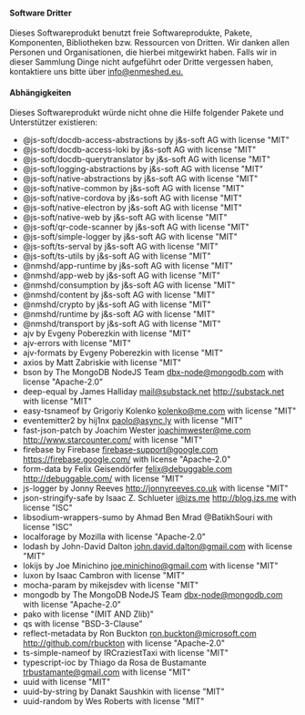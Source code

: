 #### Software Dritter

Dieses Softwareprodukt benutzt freie Softwareprodukte, Pakete, Komponenten, Bibliotheken bzw. Ressourcen von Dritten. Wir danken allen Personen und Organisationen, die hierbei mitgewirkt haben. Falls wir in dieser Sammlung Dinge nicht aufgeführt oder Dritte vergessen haben, kontaktiere uns bitte über [info@enmeshed.eu.](mailto:info@enmeshed.eu)  

#### Abhängigkeiten

Dieses Softwareprodukt würde nicht ohne die Hilfe folgender Pakete und Unterstützer existieren:

* @js-soft/docdb-access-abstractions by j&s-soft AG with license "MIT"
* @js-soft/docdb-access-loki by j&s-soft AG with license "MIT"
* @js-soft/docdb-querytranslator by j&s-soft AG with license "MIT"
* @js-soft/logging-abstractions by j&s-soft AG with license "MIT"
* @js-soft/native-abstractions by j&s-soft AG with license "MIT"
* @js-soft/native-common by j&s-soft AG with license "MIT"
* @js-soft/native-cordova by j&s-soft AG with license "MIT"
* @js-soft/native-electron by j&s-soft AG with license "MIT"
* @js-soft/native-web by j&s-soft AG with license "MIT"
* @js-soft/qr-code-scanner by j&s-soft AG with license "MIT"
* @js-soft/simple-logger by j&s-soft AG with license "MIT"
* @js-soft/ts-serval by j&s-soft AG with license "MIT"
* @js-soft/ts-utils by j&s-soft AG with license "MIT"
* @nmshd/app-runtime by j&s-soft AG with license "MIT"
* @nmshd/app-web by j&s-soft AG with license "MIT"
* @nmshd/consumption by j&s-soft AG with license "MIT"
* @nmshd/content by j&s-soft AG with license "MIT"
* @nmshd/crypto by j&s-soft AG with license "MIT"
* @nmshd/runtime by j&s-soft AG with license "MIT"
* @nmshd/transport by j&s-soft AG with license "MIT"
* ajv by Evgeny Poberezkin with license "MIT"
* ajv-errors with license "MIT"
* ajv-formats by Evgeny Poberezkin with license "MIT"
* axios by Matt Zabriskie with license "MIT"
* bson by The MongoDB NodeJS Team dbx-node@mongodb.com with license "Apache-2.0"
* deep-equal by James Halliday mail@substack.net http://substack.net with license "MIT"
* easy-tsnameof by Grigoriy Kolenko kolenko@me.com with license "MIT"
* eventemitter2 by hij1nx paolo@async.ly with license "MIT"
* fast-json-patch by Joachim Wester joachimwester@me.com http://www.starcounter.com/ with license "MIT"
* firebase by Firebase firebase-support@google.com https://firebase.google.com/ with license "Apache-2.0"
* form-data by Felix Geisendörfer felix@debuggable.com http://debuggable.com/ with license "MIT"
* js-logger by Jonny Reeves http://jonnyreeves.co.uk with license "MIT"
* json-stringify-safe by Isaac Z. Schlueter i@izs.me http://blog.izs.me with license "ISC"
* libsodium-wrappers-sumo by Ahmad Ben Mrad @BatikhSouri with license "ISC"
* localforage by Mozilla with license "Apache-2.0"
* lodash by John-David Dalton john.david.dalton@gmail.com with license "MIT"
* lokijs by Joe Minichino joe.minichino@gmail.com with license "MIT"
* luxon by Isaac Cambron with license "MIT"
* mocha-param by mikejsdev with license "MIT"
* mongodb by The MongoDB NodeJS Team dbx-node@mongodb.com with license "Apache-2.0"
* pako with license "(MIT AND Zlib)"
* qs with license "BSD-3-Clause"
* reflect-metadata by Ron Buckton ron.buckton@microsoft.com http://github.com/rbuckton with license "Apache-2.0"
* ts-simple-nameof by IRCraziestTaxi with license "MIT"
* typescript-ioc by Thiago da Rosa de Bustamante trbustamante@gmail.com with license "MIT"
* uuid with license "MIT"
* uuid-by-string by Danakt Saushkin with license "MIT"
* uuid-random by Wes Roberts with license "MIT"